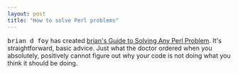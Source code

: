```yaml
---
layout: post
title: "How to solve Perl problems"
---
```




<tt>brian d foy</tt> has created <a href="http://www.panix.com/~comdog/solve_any_perl_problem.pod">brian's Guide to Solving Any Perl Problem</a>. It's straightforward, basic advice. Just what the doctor ordered when you absolutely, positively cannot figure out why your code is not doing what you think it should be doing.


